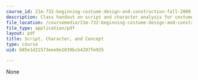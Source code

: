 ```yaml
---
course_id: 21m-732-beginning-costume-design-and-construction-fall-2008
description: Class handout on script and character analysis for costume design.
file_location: /coursemedia/21m-732-beginning-costume-design-and-construction-fall-2008/b85e1d21573eee8e1839bcb4297fe925_script.pdf
file_type: application/pdf
layout: pdf
title: Script, Character, and Concept
type: course
uid: b85e1d21573eee8e1839bcb4297fe925

---
```

None